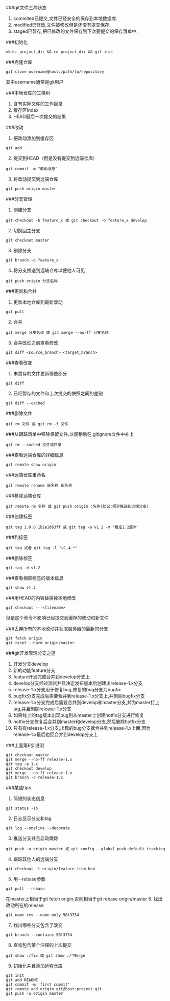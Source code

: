 ###git文件三种状态
1. commited已提交,文件已经安全的保存到本地数据库.
2. modified已修改,文件被修改但是还没有提交保存.
3. staged已暂存,把已修改的文件保存到下次要提交的保存清单中.

###初始化
```
mkdir project_dir && cd project_dir && git init
```

###克隆仓库   
```
git clone username@host:/path/to/repository
```
其中username通常是git用户

###本地仓库的三棵树
1. 含有实际文件的工作目录
2. 缓存区Index
3. HEAD最后一次提交的结果

###改动
1. 把改动添加到缓存区   
```
git add .  
```
2. 提交到HEAD（但是没有提交到远端仓库）  
```
git commit -m "改动消息"
```
3. 将改动提交到远端仓库    
```
git push origin master
```

###分支管理 
1. 创建分支   
```
git checkout -b feature_x 或 git checkout -b feature_x develop
``` 
2. 切换回主分支   
```
git checkout master 
```
3. 删除分支        
```
git branch -d feature_x
```
4. 将分支推送到远端仓库以便他人可见   
```
git push origin 分支名称
```

###更新和合并   
1. 更新本地仓库到最新改动  
```
git pull 
```
2. 合并  
```
git merge 分支名称 或 git merge --no-ff 分支名称
```
3. 合并改动之前查看修改   
```
git diff <source_branch> <target_branch>
```

###查看改变
1. 未暂存的文件更新哪些部分
```
git diff 
```
2. 已经暂存的文件和上次提交的快照之间的差别
```
git diff --cached
```

###删除文件
```
git rm 文件 或 git rm -f 文件
```

###从跟踪清单中移除保留文件,以便稍后在.gitignore文件中补上
```
git rm --cached 文件或目录
```

###查看远端仓库的详细信息
```
git remote show origin
```

###远端仓库重命名
```
git remote rename 旧名称 新名称
```

###移除远端仓库
```
git remote rm 名称 或 git push origin :名称(助记:把空推送到远端分支)
```

###创建标签
```
git tag 1.0.0 1b2e1d63ff 或 git tag -a v1.2 -m '稳定1.2版本'
```

###列标签
```
git tag 或者 git tag -l "v1.4.*"
```

###删除标签
```
git tag -d v1.2
```

###查看相应标签的版本信息
```
git show v1.4
```

###用HEAD的内容替换掉本地修改
```
git checkout -- <filename>
```
但是这个命令不影响已经提交到缓存的改动和新文件

###丢弃所有的本地改动并获取服务器的最新的分支
```
git fetch origin 
git reset --hard origin/master
```

###git开发管理分支之道
1. 开发分支develop 
2. 新的功能feature分支 
3. feature开发完成合并到develop分支上
4. develop分支经过测试并且决定发布版本后创建出release-1.x分支 
5. release-1.x分支用于修复bug,修复的bug分支为bugfix
6. bugfix分支完成后需要合并到release-1.x分支上,并删除bugfix分支
6. release-1.x分支完成后需要合并到develop和master分支,并为master打上tag,并且删除release-1.x分支
7. 如果线上的tag版本出现bug则从master上创建hotfix分支进行修复
8. hotfix分支修复后合并到master和develop分支,然后删除hotfix分支
9. 只有有release-1.x分支,出现的bug分支就合并到release-1.x上面,因为release-1.x最后也回合并到develop分支上

###上面第6步说明
```
git checkout master 
git merge --no-ff release-1.x
git tag -a 1.x
git checkout develop 
git merge --no-ff release-1.x
git branch -d release-1.x
```

###某些tips  
1. 简短的状态信息
```
git status -sb
```
2. 日志显示分支和tag
```
git log --oneline --decorate
```
3. 推送分支并且启动跟踪
```
git push -u origin master 或 git config --global push.default tracking
```
4. 跟踪其他人的远端分支
```
git checkout -t origin/feature_from_bob
```
5. 用--rebase参数
```
git pull --rebase 
```
在master上相当于git fetch origin,否则相当于git rebase origin/master
6. 找出改动所在的release
```
git name-rev --name-only 50f3754
```
7. 找出哪些分支包含了改变
```
git branch --contains 50f3754
```
8. 查询包含某个注释的上次提交
```
git show :/fix 或 git show :/^Merge
```
9. 初始化并且添加远程仓库   
```
git init
git add README
git commit -m 'first commit'
git remote add origin git@host:project.git
git push -u origin master
```
